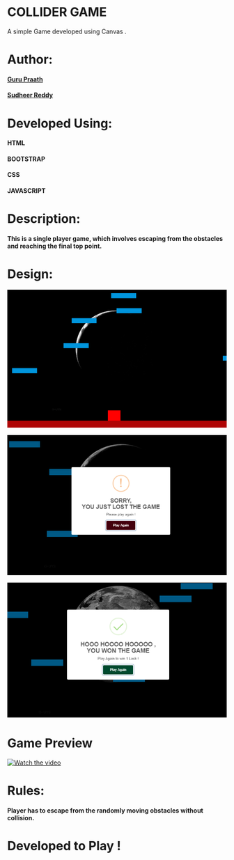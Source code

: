 
# COLLIDER GAME
  A simple Game developed using Canvas .

# Author: 
  #### <a href="https://github.com/guruk05">Guru Praath</a>
  #### <a href="https://github.com/SudheerReddySingam">Sudheer Reddy</a>

# Developed Using:
  #### HTML
  #### BOOTSTRAP
  #### CSS 
  #### JAVASCRIPT

# Description:
  #### This is a single player game, which involves escaping from the obstacles and reaching the final top point.

# Design:
  
  ![designr1.PNG](designr1.PNG)
  
  ![designr2.PNG](designr2.PNG)
  
  ![designr3.PNG](designr3.PNG)
  
# Game Preview 
  

  [![Watch the video](http://i3.ytimg.com/vi/BFhzkVC4PZ0/maxresdefault.jpg)](https://youtu.be/BFhzkVC4PZ0)

  
  
# Rules: 

  #### Player has to escape from the randomly moving obstacles without collision.
  
  
# Developed to Play !
             






